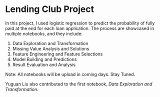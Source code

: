 # Lending Club Project

In this project, I used logistic regression to predict the probability of fully paid at the end for each loan application. The process are showcased in multiple notebooks, and they include:

1. Data Exploration and Transformation
2. Missing Value Analysis and Solutions
3. Feature Engineering and Feature Selections
4. Model Building and Predictions
5. Result Evaluation and Analysis

Note: All notebooks will be upload in coming days. Stay Tuned.

Yuguan Liu also contributed to the first notebook, *Data Exploration and Transformation*.
